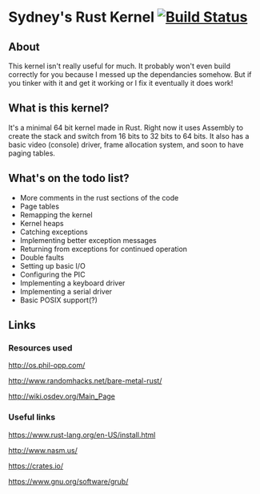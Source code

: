 # Sydney's Rust Kernel [![Build Status](https://travis-ci.org/1byte2bytes/rust-kernel.svg?branch=master)](https://travis-ci.org/1byte2bytes/rust-kernel)

## About
This kernel isn't really useful for much. It probably won't even build correctly for you because I messed up the dependancies somehow. But if you tinker with it and get it working or I fix it eventually it does work!

## What is this kernel?
It's a minimal 64 bit kernel made in Rust. Right now it uses Assembly to create the stack and switch from 16 bits to 32 bits to 64 bits. It also has a basic video (console) driver, frame allocation system, and soon to have paging tables.

## What's on the todo list?
- More comments in the rust sections of the code
- Page tables
- Remapping the kernel
- Kernel heaps
- Catching exceptions
- Implementing better exception messages
- Returning from exceptions for continued operation
- Double faults 
- Setting up basic I/O
- Configuring the PIC
- Implementing a keyboard driver
- Implementing a serial driver
- Basic POSIX support(?)

## Links

### Resources used
http://os.phil-opp.com/

http://www.randomhacks.net/bare-metal-rust/

http://wiki.osdev.org/Main_Page

### Useful links
https://www.rust-lang.org/en-US/install.html

http://www.nasm.us/

https://crates.io/

https://www.gnu.org/software/grub/
